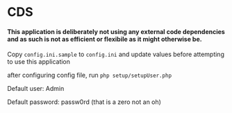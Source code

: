 # CDS
#### This application is deliberately not using any external code dependencies and as such is not as efficient or flexibile as it might otherwise be.

Copy `config.ini.sample` to `config.ini` and update values before attempting to use this application

after configuring config file, run `php setup/setupUser.php`

Default user: Admin

Default password: passw0rd (that is a zero not an oh)